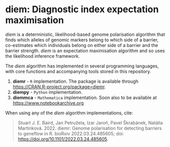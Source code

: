 # diem: Diagnostic index expectation maximisation

*diem* is a deterministic, likelihood-based genome polarisation algorithm that finds which alleles of genomic markers belong to which side of a barrier, co-estimates which individuals belong on either side of a barrier and the barrier strength. *diem* is an expectation maximisation algorithm and so uses the likelihood inference framework.

The *diem* algorithm has implemented in several programming languages, with core functions and accompanying tools stored in this repository. 

1. **diemr** - `R` implementation. The package is available through https://CRAN.R-project.org/package=diemr.
2. **diempy** - `Python` implementation.
3. **diemmca** - `Mathematica` implementation. Soon also to be available at https://www.notebookarchive.org

When using any of the *diem* algorithm implementations, cite:

> Stuart J. E. Baird, Jan Petružela, Izar Jaroň, Pavel Škrabánek, Natália Martínková. 2022. diemr: Genome polarisation for detecting barriers to geneflow in R. bioRxiv 2022.03.24.485605; doi: https://doi.org/10.1101/2022.03.24.485605.
